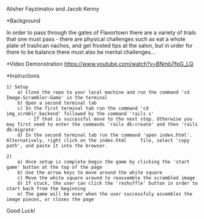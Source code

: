 Alisher Fayzimatov and Jacob Kenny

*Background

In order to pass through the gates of Flavortown there are a variety of trials that one must pass - there are physical challenges such as eat a whole plate of trashcan nachos, and get frosted tips at the salon, but in order for there to be balance there must also be mental challenges...

*Video Demonstration
https://www.youtube.com/watch?v=BNmb7fpG_LQ

*Instructions

    1) Setup
        a) Clone the repo to your local machine and run the command 'cd Image-Scrambler-Game' in the terminal
        b) Open a second terminal tab
        c) In the first terminal tab run the command 'cd img_scrmblr_backend' followed by the command 'rails s'
            - If that is successful move to the next step. Otherwise you may first need to enter the commands 'rails db:create' and then 'rails db:migrate'
        d) In the second terminal tab run the command 'open index.html'. Alternatively, right click on the index.html     file, select 'copy path', and paste it into the browser.

    2)
        a) Once setup is complete begin the game by clicking the 'start game' button at the top of the page
        b) Use the arrow keys to move around the white square
        c) Move the white square around to reassemble the scrambled image
        d) If stuck, the user can click the 'reshuffle' button in order to start back from the beginning
        e) The game will be over when the user successfuly assembles the image pieces, or closes the page

Good Luck!
